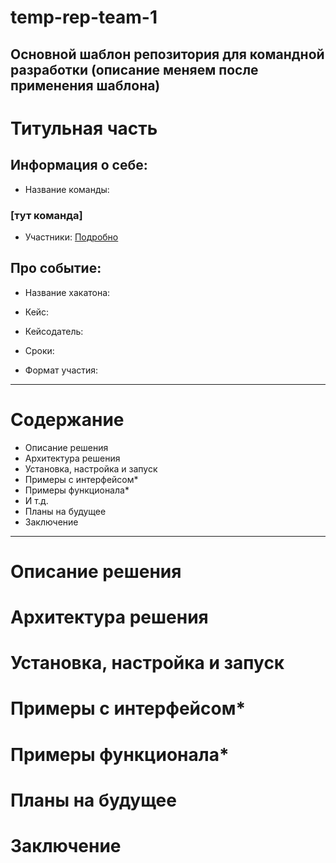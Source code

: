 # temp-rep-team-1
Основной шаблон репозитория для командной разработки (описание меняем после применения шаблона)
-----
# Титульная часть

## Информация о себе:

- Название команды:
### [тут команда]

- Участники:
[Подробно](docs/CONTRIBUTING.md)

## Про событие:

- Название хакатона:

- Кейс:

- Кейсодатель:

- Сроки:

- Формат участия:

----

# Содержание

- Описание решения
- Архитектура решения
- Установка, настройка и запуск
- Примеры с интерфейсом*
- Примеры функционала*
- И т.д.
- Планы на будущее
- Заключение

----

# Описание решения

# Архитектура решения

# Установка, настройка и запуск

# Примеры с интерфейсом*

# Примеры функционала*

# Планы на будущее

# Заключение
